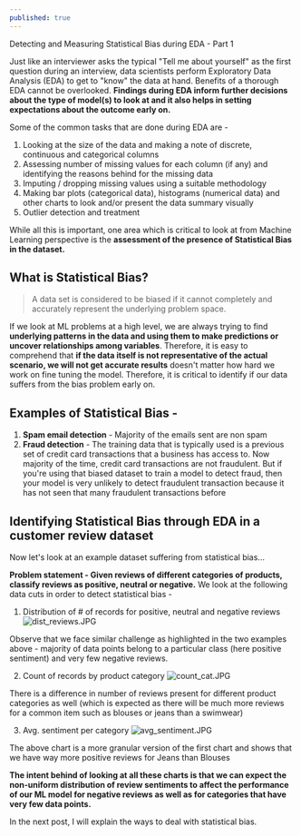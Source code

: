 ```yaml
---
published: true
---
```

Detecting and Measuring Statistical Bias during EDA - Part 1

Just like an interviewer asks the typical "Tell me about yourself" as the first question during an interview, data scientists perform Exploratory Data Analysis (EDA) to get to "know" the data at hand. Benefits of a thorough EDA cannot be overlooked. **Findings during EDA inform further decisions about the type of model(s) to look at and it also helps in setting expectations about the outcome early on.**

Some of the common tasks that are done during EDA are - 
1. Looking at the size of the data and making a note of discrete, continuous and categorical columns
2. Assessing number of missing values for each column (if any) and identifying the reasons behind for the  missing data
3. Imputing / dropping missing values using a suitable methodology
4. Making bar plots (categorical data), histograms (numerical data) and other charts to look and/or present the data summary visually
5. Outlier detection and treatment

While all this is important, one area which is critical to look at from Machine Learning perspective is the **assessment of the presence of Statistical Bias in the dataset.**

## What is Statistical Bias?
> A data set is considered to be biased if it cannot completely and accurately represent the underlying problem space.

If we look at ML problems at a high level, we are always trying to find **underlying patterns in the data and using them to make predictions or uncover relationships among variables**. Therefore, it is easy to comprehend that **if the data itself is not representative of the actual scenario, we will not get accurate results** doesn't matter how hard we work on fine tuning the model. Therefore, it is critical to identify if our data suffers from the bias problem early on.

## Examples of Statistical Bias - 

1. **Spam email detection** -  Majority of the emails sent are non spam
2. **Fraud detection** - The training data that is typically used is a previous set of credit card transactions that a business has access to. Now majority of the time, credit card transactions are not fraudulent. But if you're using that biased dataset to train a model to detect fraud, then your model is very unlikely to detect fraudulent transaction because it has not seen that many fraudulent transactions before

## Identifying Statistical Bias through EDA in a customer review dataset

Now let's look at an example dataset suffering from statistical bias...

**Problem statement - Given reviews of different categories of products, classify reviews as positive, neutral or negative.**
We look at the following data cuts in order to detect statistical bias - 

1. Distribution of # of records for positive, neutral and negative reviews
![dist_reviews.JPG]({{site.baseurl}}/images/stat_bias/dist_reviews.JPG)

Observe that we face similar challenge as highlighted in the two examples above - majority of data points belong to a particular class (here positive sentiment) and very few negative reviews.

2. Count of records by product category
![count_cat.JPG]({{site.baseurl}}/images/stat_bias/count_cat.JPG)

There is a difference in number of reviews present for different product categories as well (which is expected as there will be much more reviews for a common item such as blouses or jeans than a swimwear)

3. Avg. sentiment per category
![avg_sentiment.JPG]({{site.baseurl}}/images/stat_bias/avg_sentiment.JPG)

The above chart is a more granular version of the first chart and shows that we have way more positive reviews for Jeans than Blouses

**The intent behind of looking at all these charts is that we can expect the non-uniform distribution of review sentiments to affect the performance of our ML model for negative reviews as well as for categories that have very few data points.**

In the next post, I will explain the ways to deal with statistical bias.
